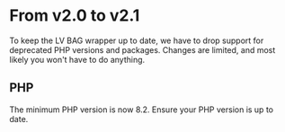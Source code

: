 # From v2.0 to v2.1
To keep the LV BAG wrapper up to date, we have to drop support for deprecated PHP versions and packages.
Changes are limited, and most likely you won't have to do anything.

## PHP
The minimum PHP version is now 8.2. Ensure your PHP version is up to date.

